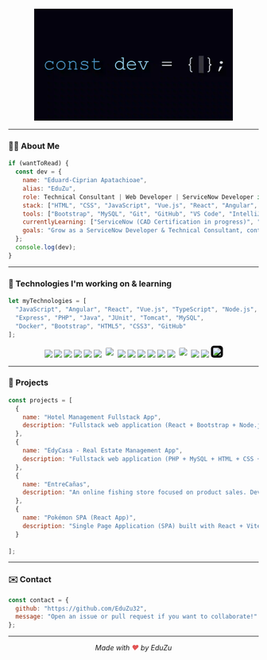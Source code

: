 <p align="center">
  <img src="const_dev_final.gif" alt="Dev GIF" width="400"/>
</p>

---

### 👨‍💻 About Me

```js
if (wantToRead) {
  const dev = {
    name: "Eduard-Ciprian Apatachioae",
    alias: "EduZu",
    role: Technical Consultant | Web Developer | ServiceNow Developer in training",
    stack: ["HTML", "CSS", "JavaScript", "Vue.js", "React", "Angular", "Node.js", "PHP", "Java"],
    tools: ["Bootstrap", "MySQL", "Git", "GitHub", "VS Code", "IntelliJ"],
    currentlyLearning: ["ServiceNow (CAD Certification in progress)", "WordPress", "Low Code platforms"],
    goals: "Grow as a ServiceNow Developer & Technical Consultant, contribute to international projects, and keep learning 🚀"
  };
  console.log(dev);
}
```

---

### 🧐 Technologies I'm working on & learning

```js
let myTechnologies = [
  "JavaScript", "Angular", "React", "Vue.js", "TypeScript", "Node.js",
  "Express", "PHP", "Java", "JUnit", "Tomcat", "MySQL",
  "Docker", "Bootstrap", "HTML5", "CSS3", "GitHub"
];
```

<p align="center">
  <img src="https://cdn.simpleicons.org/javascript/F7DF1E" width="40"/>
  <img src="https://cdn.simpleicons.org/angular/DD0031" width="40"/>
  <img src="https://cdn.simpleicons.org/react/61DAFB" width="40"/>
  <img src="https://cdn.simpleicons.org/vue.js/4FC08D" width="40"/>
  <img src="https://cdn.simpleicons.org/typescript/3178C6" width="40"/>
  <img src="https://cdn.simpleicons.org/nodedotjs/339933" width="40"/>
  <img src="https://cdn.simpleicons.org/express/000000" width="40" style="background-color: white; padding: 4px; border-radius: 6px;"/>
  <img src="https://cdn.simpleicons.org/php/777BB4" width="40"/>
  <img src="https://cdn.simpleicons.org/java/007396" width="40"/>
  <img src="https://cdn.jsdelivr.net/gh/devicons/devicon/icons/junit/junit-plain.svg" width="40"/>
  <img src="https://cdn.simpleicons.org/apachetomcat/F8DC75" width="40"/>
  <img src="https://cdn.simpleicons.org/mysql/4479A1" width="40"/>
  <img src="https://cdn.simpleicons.org/docker/2496ED" width="40"/>
  <img src="https://cdn.simpleicons.org/bootstrap/7952B3" width="40" style="background-color: white; padding: 4px; border-radius: 6px;"/>
  <img src="https://cdn.simpleicons.org/html5/E34F26" width="40"/>
  <img src="https://cdn.simpleicons.org/css3/1572B6" width="40"/>
  <img src="https://cdn.simpleicons.org/github/FFFFFF" width="40" style="background-color: black; border-radius: 6px; padding: 4px;"/>
</p>

---

### 📂 Projects
```js
const projects = [
  {
    name: "Hotel Management Fullstack App",
    description: "Fullstack web application (React + Bootstrap + Node.js + Express + MySQL). Features REST API, JWT authentication, role-based access control, hotel operations management. [View project](https://github.com/EduZu32/hotel-management-fullstack-app)"
  },
  {
    name: "EdyCasa - Real Estate Management App",
    description: "Fullstack web application (PHP + MySQL + HTML + CSS + JS). Features user roles (Admin, Seller, Buyer), property management (CRUD), authentication, and responsive UI. [View project](https://github.com/EduZu32/edycasa-real-estate-app)"
  },
  {
    name: "EntreCañas",
    description: "An online fishing store focused on product sales. Developed with HTML, JavaScript, and Bootstrap for the frontend, and Node.js for backend data handling with MySQL integration."
  },
  {
    name: "Pokémon SPA (React App)",
    description: "Single Page Application (SPA) built with React + Vite + Context API. Features API integration with PokeAPI, dynamic UI, state management for favorites, and responsive design. [View project](https://github.com/tu_usuario/poke-spa)"
  }

];
```

---

### ✉️ Contact
```js
const contact = {
  github: "https://github.com/EduZu32",
  message: "Open an issue or pull request if you want to collaborate!"
};
```

---

<p align="center">
  <em>Made with <span style="color: #e25555;">♥</span> by EduZu</em>
</p>








